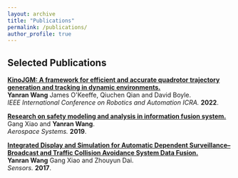 ```yaml
---
layout: archive
title: "Publications"
permalink: /publications/
author_profile: true
---
```


## Selected Publications
<b>[KinoJGM: A framework for efficient and accurate quadrotor trajectory generation and tracking in dynamic environments.](https://arxiv.org/abs/2202.12419)</b><br>
<b>Yanran Wang</b> James O'Keeffe, Qiuchen Qian and David Boyle.<br>
<i>IEEE International Conference on Robotics and Automation ICRA.</i> <b>2022</b>.

<b>[Research on safety modeling and analysis in information fusion system.](https://link.springer.com/article/10.1007/s42401-018-0011-2)</b><br>
Gang Xiao and <b>Yanran Wang</b>.<br>
<i>Aerospace Systems.</i> <b>2019</b>.

<b>[Integrated Display and Simulation for Automatic Dependent Surveillance–Broadcast and Traffic Collision Avoidance System Data Fusion.](https://www.mdpi.com/1424-8220/17/11/2611)</b><br>
<b>Yanran Wang</b> Gang Xiao and Zhouyun Dai.<br>
<i>Sensors.</i> <b>2017</b>.

